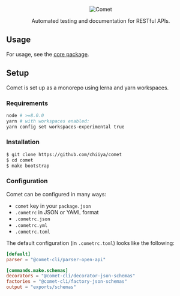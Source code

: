 <p align="center"><img src="https://i.imgur.com/W61Wiyp.png" alt="Comet"></p>
<p align="center">Automated testing and documentation for RESTful APIs.</p>

## Usage
For usage, see the [core package](https://github.com/chiiya/comet/tree/master/packages/core).

## Setup
Comet is set up as a monorepo using lerna and yarn workspaces.

### Requirements
```bash
node # >=8.0.0
yarn # with workspaces enabled:
yarn config set workspaces-experimental true
```

### Installation
```bash
$ git clone https://github.com/chiiya/comet
$ cd comet
$ make bootstrap
```

### Configuration
Comet can be configured in many ways:
- `comet` key in your `package.json`
- `.cometrc` in JSON or YAML format
- `.cometrc.json`
- `.cometrc.yml`
- `.cometrc.toml`

The default configuration (in `.cometrc.toml`) looks like the following:

```toml
[default]
parser = "@comet-cli/parser-open-api"

[commands.make.schemas]
decorators = "@comet-cli/decorator-json-schemas"
factories = "@comet-cli/factory-json-schemas"
output = "exports/schemas"
```
